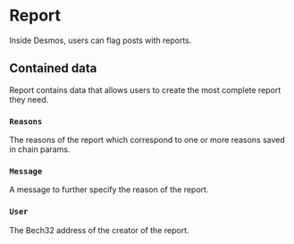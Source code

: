 # Report
Inside Desmos, users can flag posts with reports.

## Contained data
Report contains data that allows users to create the most complete report they need.

### `Reasons`
The reasons of the report which correspond to one or more reasons saved in chain params.

### `Message`
A message to further specify the reason of the report.

### `User`
The Bech32 address of the creator of the report.